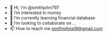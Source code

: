 - 👋 Hi, I’m @smithjohn797
- 👀 I’m interested in money
- 🌱 I’m currently learning financial database
- 💞️ I’m looking to collaborate on ...
- 📫 How to reach me smithjohnst9@gmail.com
<!---
smithjohn797/smithjohn797 is a ✨ special ✨ repository because its `README.md` (this file) appears on your GitHub profile.
You can click the Preview link to take a look at your changes.
--->
